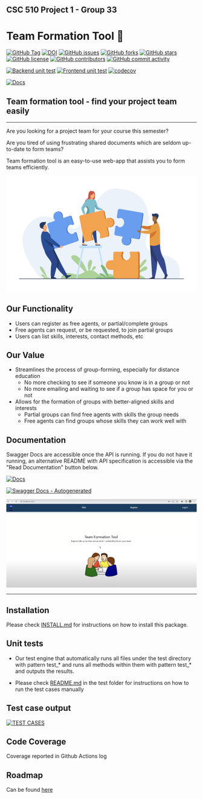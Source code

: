 ## CSC 510 Project 1 - Group 33
# Team Formation Tool 🦸



[![GitHub Tag](https://img.shields.io/github/v/tag/sreedhara-aneesh/csc510-fall22-p1-g33?style=plastic)](https://github.com/sreedhara-aneesh/csc510-fall22-p1-g33/releases)
[![DOI](https://zenodo.org/badge/DOI/10.5281/zenodo.7150459.svg)](https://doi.org/10.5281/zenodo.7150459)
[![GitHub issues](https://img.shields.io/github/issues/sreedhara-aneesh/csc510-fall22-p1-g33)](https://github.com/sreedhara-aneesh/csc510-fall22-p1-g33/issues)
[![GitHub forks](https://img.shields.io/github/forks/sreedhara-aneesh/csc510-fall22-p1-g33)](https://github.com/sreedhara-aneesh/csc510-fall22-p1-g33/network/members)
[![GitHub stars](https://img.shields.io/github/stars/sreedhara-aneesh/csc510-fall22-p1-g33)](https://github.com/sreedhara-aneesh/csc510-fall22-p1-g33/stargazers)
[![GitHub license](https://img.shields.io/github/license/sreedhara-aneesh/csc510-fall22-p1-g33)](https://github.com/sreedhara-aneesh/csc510-fall22-p1-g33/blob/main/LICENSE.md)
[![GitHub contributors](https://img.shields.io/github/contributors/sreedhara-aneesh/csc510-fall22-p1-g33)](https://github.com/sreedhara-aneesh/csc510-fall22-p1-g33/graphs/contributors)
[![GitHub commit activity](https://img.shields.io/github/commit-activity/m/sreedhara-aneesh/csc510-fall22-p1-g33)](https://github.com/sreedhara-aneesh/csc510-fall22-p1-g33/graphs/commit-activity)


[![Backend unit test](https://github.com/sreedhara-aneesh/csc510-fall22-p1-g33/actions/workflows/backend-unit-test.yml/badge.svg)](https://github.com/sreedhara-aneesh/csc510-fall22-p1-g33/actions/workflows/backend-unit-test.yml)
[![Frontend unit test](https://github.com/sreedhara-aneesh/csc510-fall22-p1-g33/actions/workflows/frontend-unit-test.yml/badge.svg)](https://github.com/sreedhara-aneesh/csc510-fall22-p1-g33/actions/workflows/frontend-unit-test.yml)
[![codecov](https://codecov.io/gh/sreedhara-aneesh/csc510-fall22-p1-g33/branch/main/graph/badge.svg?token=)](https://codecov.io/gh/sreedhara-aneesh/csc510-fall22-p1-g33)


[![Docs](https://img.shields.io/badge/Read_Documentation-blue.svg)](https://github.com/sreedhara-aneesh/csc510-fall22-p1-g33/blob/main/Backend/docs/apidocs.md)


## Team formation tool - find your project team easily
---
Are you looking for a project team for your course this semester? 

Are you tired of using frustrating shared documents which are seldom up-to-date to form teams? 

Team formation tool is an easy-to-use web-app that assists you to form teams efficiently. 

![team](docs/team.jpg)

## Our Functionality

- Users can register as free agents, or partial/complete groups
- Free agents can request, or be requested, to join partial groups
- Users can list skills, interests, contact methods, etc

## Our Value

- Streamlines the process of group-forming, especially for distance education
    - No more checking to see if someone you know is in a group or not
    - No more emailing and waiting to see if a group has space for you or not
- Allows for the formation of groups with better-aligned skills and interests
    - Partial groups can find free agents with skills the group needs
    - Free agents can find groups whose skills they can work well with
## Documentation

Swagger Docs are accessible once the API is running. If you do not have it running, an alternative README with API specification is accessible via the "Read Documentation" button below.

[![Docs](https://img.shields.io/badge/Read_Documentation-blue.svg)](https://github.com/sreedhara-aneesh/csc510-fall22-p1-g33/blob/main/Backend/docs/apidocs.md)

[![Swagger Docs - Autogenerated](https://img.shields.io/static/v1?label=Swagger&message=Docs&color=green)](http://127.0.0.1:5000/apidocs/)

[![DEMO](docs/demo.png)](https://user-images.githubusercontent.com/7265270/194771098-65e7c2fa-4ab0-4bc4-8525-76e2565aa2cb.mp4)

---
## Installation

Please check [INSTALL.md](INSTALL.md) for instructions on how to install this package. 



## Unit tests

- Our test engine that automatically runs all files under the test directory with pattern test_* and runs all methods within them with pattern test_* and outputs the results.

- Please check [README.md](tests/README.md) in the test folder for instructions on how to run the test cases manually
## Test case output 

[![TEST CASES](https://asciinema.org/a/O2kBZiiGGwfob9ZAenMRto55E.svg)](https://asciinema.org/a/O2kBZiiGGwfob9ZAenMRto55E)

## Code Coverage

Coverage reported in Github Actions log 

## Roadmap

Can be found [here](https://github.com/users/mkudith/projects/1/views/1)
